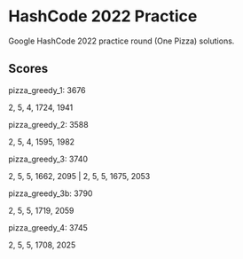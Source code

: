 # HashCode 2022 Practice

Google HashCode 2022 practice round (One Pizza) solutions.

## Scores

pizza_greedy_1: 3676

2, 5, 4, 1724, 1941

pizza_greedy_2: 3588

2, 5, 4, 1595, 1982

pizza_greedy_3: 3740

2, 5, 5, 1662, 2095 | 2, 5, 5, 1675, 2053

pizza_greedy_3b: 3790

2, 5, 5, 1719, 2059

pizza_greedy_4: 3745

2, 5, 5, 1708, 2025